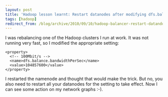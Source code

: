 ```yaml
---
layout: post
title: 'Hadoop lesson learnt: Restart datanodes after modifying dfs.balance.bandwidthPerSec'
tags: [hadoop]
redirect_from: /blog/archive/2010/09/10/hadoop-balancer-restart-datandoe
---
```


I was rebalancing one of the Hadoop clusters I run at work. It was not
running very fast, so I modified the appropriate setting:

    <property>
      <!-- 100Mbit/s -->
      <name>dfs.balance.bandwidthPerSec</name>
      <value>104857600</value>
    </property>

I restarted the namenode and thought that would make the trick. But no,
you also need to restart all your datanodes for the setting to take
effect. Now I can see some action on my network graphs :-).

